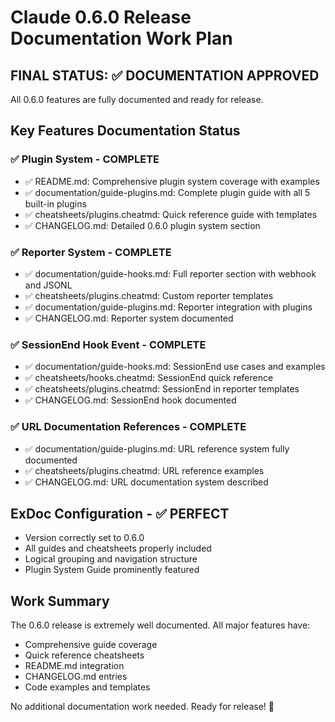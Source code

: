 # Claude 0.6.0 Release Documentation Work Plan

## FINAL STATUS: ✅ DOCUMENTATION APPROVED
All 0.6.0 features are fully documented and ready for release.

## Key Features Documentation Status

### ✅ Plugin System - COMPLETE
- ✅ README.md: Comprehensive plugin system coverage with examples
- ✅ documentation/guide-plugins.md: Complete plugin guide with all 5 built-in plugins
- ✅ cheatsheets/plugins.cheatmd: Quick reference guide with templates
- ✅ CHANGELOG.md: Detailed 0.6.0 plugin system section

### ✅ Reporter System - COMPLETE
- ✅ documentation/guide-hooks.md: Full reporter section with webhook and JSONL
- ✅ cheatsheets/plugins.cheatmd: Custom reporter templates
- ✅ documentation/guide-plugins.md: Reporter integration with plugins
- ✅ CHANGELOG.md: Reporter system documented

### ✅ SessionEnd Hook Event - COMPLETE  
- ✅ documentation/guide-hooks.md: SessionEnd use cases and examples
- ✅ cheatsheets/hooks.cheatmd: SessionEnd quick reference
- ✅ cheatsheets/plugins.cheatmd: SessionEnd in reporter templates
- ✅ CHANGELOG.md: SessionEnd hook documented

### ✅ URL Documentation References - COMPLETE
- ✅ documentation/guide-plugins.md: URL reference system fully documented
- ✅ cheatsheets/plugins.cheatmd: URL reference examples
- ✅ CHANGELOG.md: URL documentation system described

## ExDoc Configuration - ✅ PERFECT
- Version correctly set to 0.6.0
- All guides and cheatsheets properly included
- Logical grouping and navigation structure
- Plugin System Guide prominently featured

## Work Summary
The 0.6.0 release is extremely well documented. All major features have:
- Comprehensive guide coverage
- Quick reference cheatsheets  
- README.md integration
- CHANGELOG.md entries
- Code examples and templates

No additional documentation work needed. Ready for release! 🚀